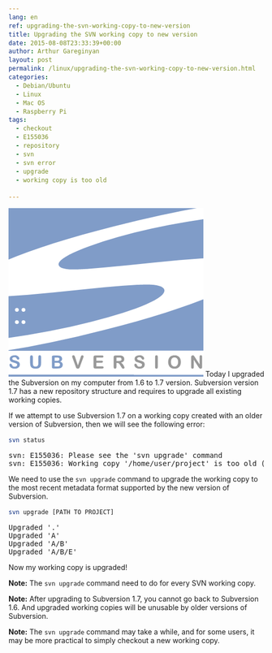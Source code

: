 ```yaml
---
lang: en
ref: upgrading-the-svn-working-copy-to-new-version
title: Upgrading the SVN working copy to new version
date: 2015-08-08T23:33:39+00:00
author: Arthur Gareginyan
layout: post
permalink: /linux/upgrading-the-svn-working-copy-to-new-version.html
categories:
  - Debian/Ubuntu
  - Linux
  - Mac OS
  - Raspberry Pi
tags:
  - checkout
  - E155036
  - repository
  - svn
  - svn error
  - upgrade
  - working copy is too old

---
```


![thumb](/images/SubVersion.png)
Today I upgraded the Subversion on my computer from 1.6 to 1.7 version. Subversion version 1.7 has a new repository structure and requires to upgrade all existing working copies.


If we attempt to use Subversion 1.7 on a working copy created with an older version of Subversion, then we will see the following error:

```sh
svn status
```

<pre>
svn: E155036: Please see the 'svn upgrade' command
svn: E155036: Working copy '/home/user/project' is too old (format 10, created by Subversion 1.6)
</pre>

We need to use the `svn upgrade` command to upgrade the working copy to the most recent metadata format supported by the new version of Subversion.

```sh
svn upgrade [PATH TO PROJECT]
```

<pre>
Upgraded '.'
Upgraded 'A'
Upgraded 'A/B'
Upgraded 'A/B/E'
</pre>

Now my working copy is upgraded!

**Note:** The `svn upgrade` command need to do for every SVN working copy.

**Note:** After upgrading to Subversion 1.7, you cannot go back to Subversion 1.6. And upgraded working copies will be unusable by older versions of Subversion.

**Note:** The `svn upgrade` command may take a while, and for some users, it may be more practical to simply checkout a new working copy.
